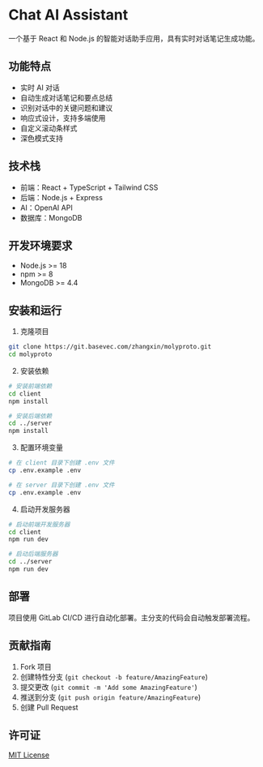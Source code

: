 # Chat AI Assistant

一个基于 React 和 Node.js 的智能对话助手应用，具有实时对话笔记生成功能。

## 功能特点

- 实时 AI 对话
- 自动生成对话笔记和要点总结
- 识别对话中的关键问题和建议
- 响应式设计，支持多端使用
- 自定义滚动条样式
- 深色模式支持

## 技术栈

- 前端：React + TypeScript + Tailwind CSS
- 后端：Node.js + Express
- AI：OpenAI API
- 数据库：MongoDB

## 开发环境要求

- Node.js >= 18
- npm >= 8
- MongoDB >= 4.4

## 安装和运行

1. 克隆项目
```bash
git clone https://git.basevec.com/zhangxin/molyproto.git
cd molyproto
```

2. 安装依赖
```bash
# 安装前端依赖
cd client
npm install

# 安装后端依赖
cd ../server
npm install
```

3. 配置环境变量
```bash
# 在 client 目录下创建 .env 文件
cp .env.example .env

# 在 server 目录下创建 .env 文件
cp .env.example .env
```

4. 启动开发服务器
```bash
# 启动前端开发服务器
cd client
npm run dev

# 启动后端服务器
cd ../server
npm run dev
```

## 部署

项目使用 GitLab CI/CD 进行自动化部署。主分支的代码会自动触发部署流程。

## 贡献指南

1. Fork 项目
2. 创建特性分支 (`git checkout -b feature/AmazingFeature`)
3. 提交更改 (`git commit -m 'Add some AmazingFeature'`)
4. 推送到分支 (`git push origin feature/AmazingFeature`)
5. 创建 Pull Request

## 许可证

[MIT License](LICENSE)
